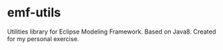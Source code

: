 # emf-utils
Utilities library for Eclipse Modeling Framework. Based on Java8. Created for my personal exercise.
